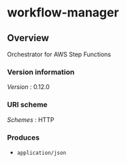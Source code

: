 # workflow-manager


<a name="overview"></a>
## Overview
Orchestrator for AWS Step Functions


### Version information
*Version* : 0.12.0


### URI scheme
*Schemes* : HTTP


### Produces

* `application/json`



